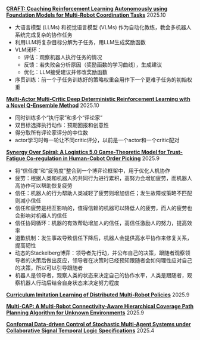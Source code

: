 [**CRAFT: Coaching Reinforcement Learning Autonomously using Foundation Models for Multi-Robot Coordination Tasks**](https://www.alphaxiv.org/abs/2509.14380) 2025.10

* 大语言模型 (LLMs) 和视觉语言模型 (VLMs) 作为自动化教练，教会多机器人系统完成复杂的协作任务
* 利用LLM将复杂目标分解为子任务，用LLM生成奖励函数
* VLM闭环：
  * 评估：观察机器人执行任务的情况
  * 反馈：若失败会分析原因（奖励函数的学习曲线），生成建议
  * 优化：LLM接受建议并修改奖励函数
* 序贯训练：前一个子任务训练好的策略权重会用作下一个更难子任务的初始权重

[**Multi-Actor Multi-Critic Deep Deterministic Reinforcement Learning with a Novel Q-Ensemble Method**](https://www.alphaxiv.org/abs/2510.01083v1) 2025.10

* 同时训练多个“执行家”和多个“评论家”
* 双目标选择执行动作：预期回报和创意性
* 得分取所有评论家评分的中位数
* actor学习时每一轮让不同critic评分，以前是一个actor和一个critic配对


[**Synergy Over Spiral: A Logistics 5.0 Game-Theoretic Model for Trust-Fatigue Co-regulation in Human-Cobot Order Picking**](https://www.alphaxiv.org/abs/2508.03765v3) 2025.9

* 将“信任度”和“疲劳度”整合到一个博弈论框架中，用于优化人机协作
* 疲劳：根据人类和机器人的共同行为进行累积，高努力会增加疲劳，而机器人高协作可以帮助恢复疲劳
* 信任：机器人的行为帮助人类减轻了疲劳则增加信任；发生故障或策略不匹配则减小信任
* 信任和疲劳是相互影响的，值得信赖的机器可以降低人的疲劳，而人的疲劳也会影响对机器人的信任
* 信任协同循环：机器的有效帮助增加人的信任，高信任激励人的努力，提高效率
* 道歉机制：发生事故导致信任下降后，机器人会提供高水平协作来修复关系，提高韧性
* 动态的Stackelberg博弈：领导者先行动，并公布自己的决策，跟随者观察领导者的决策后做出反应，领导者在决策时已经预知跟随者会如何理性应对自己的决策，所以可以引导跟随者
* 机器人是领导者，观察人类的状态来决定自己的协作水平，人类是跟随者，观察机器人行动后结合自身状态来决定努力程度


[**Curriculum Imitation Learning of Distributed Multi-Robot Policies**](https://www.alphaxiv.org/abs/2509.25097) 2025.9


[**Multi-CAP: A Multi-Robot Connectivity-Aware Hierarchical Coverage Path Planning Algorithm for Unknown Environments**](https://www.alphaxiv.org/abs/2509.14941v2) 2025.9

[**Conformal Data-driven Control of Stochastic Multi-Agent Systems under Collaborative Signal Temporal Logic Specifications**](https://www.alphaxiv.org/abs/2504.04615) 2025.4

